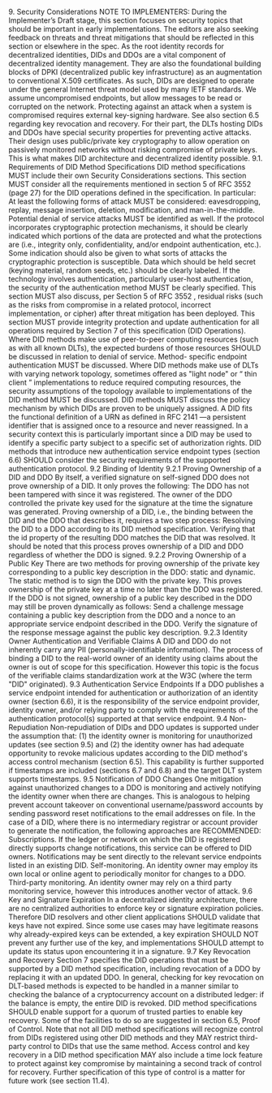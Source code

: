 9\. Security Considerations NOTE TO IMPLEMENTERS: During the Implementer’s
Draft stage, this section focuses on security topics that should be important
in early implementations. The editors are also seeking feedback on threats and
threat mitigations that should be reflected in this section or elsewhere in
the spec. As the root identity records for decentralized identities, DIDs and
DDOs are a vital component of decentralized identity management. They are also
the foundational building blocks of DPKI (decentralized public key
infrastructure) as an augmentation to conventional X.509 certificates. As
such, DIDs are designed to operate under the general Internet threat model
used by many IETF standards. We assume uncompromised endpoints, but allow
messages to be read or corrupted on the network. Protecting against an attack
when a system is compromised requires external key-signing hardware. See also
section 6.5 regarding key revocation and recovery. For their part, the DLTs
hosting DIDs and DDOs have special security properties for preventing active
attacks. Their design uses public/private key cryptography to allow operation
on passively monitored networks without risking compromise of private keys.
This is what makes DID architecture and decentralized identity possible. 9.1.
Requirements of DID Method Specifications DID method specifications MUST
include their own Security Considerations sections. This section MUST consider
all the requirements mentioned in section 5 of RFC 3552 (page 27) for the DID
operations defined in the specification. In particular: At least the following
forms of attack MUST be considered: eavesdropping, replay, message insertion,
deletion, modification, and man-in-the-middle. Potential denial of service
attacks MUST be identified as well. If the protocol incorporates cryptographic
protection mechanisms, it should be clearly indicated which portions of the
data are protected and what the protections are (i.e., integrity only,
confidentiality, and/or endpoint authentication, etc.). Some indication should
also be given to what sorts of attacks the cryptographic protection is
susceptible. Data which should be held secret (keying material, random seeds,
etc.) should be clearly labeled. If the technology involves authentication,
particularly user-host authentication, the security of the authentication
method MUST be clearly specified. This section MUST also discuss, per Section
5 of RFC 3552 , residual risks (such as the risks from compromise in a related
protocol, incorrect implementation, or cipher) after threat mitigation has
been deployed. This section MUST provide integrity protection and update
authentication for all operations required by Section 7 of this specification
(DID Operations). Where DID methods make use of peer-to-peer computing
resources (such as with all known DLTs), the expected burdens of those
resources SHOULD be discussed in relation to denial of service. Method-
specific endpoint authentication MUST be discussed. Where DID methods make use
of DLTs with varying network topology, sometimes offered as "light node" or “
thin client ” implementations to reduce required computing resources, the
security assumptions of the topology available to implementations of the DID
method MUST be discussed. DID methods MUST discuss the policy mechanism by
which DIDs are proven to be uniquely assigned. A DID fits the functional
definition of a URN as defined in RFC 2141 —a persistent identifier that is
assigned once to a resource and never reassigned. In a security context this
is particularly important since a DID may be used to identify a specific party
subject to a specific set of authorization rights. DID methods that introduce
new authentication service endpoint types (section 6.6) SHOULD consider the
security requirements of the supported authentication protocol. 9.2 Binding of
Identity 9.2.1 Proving Ownership of a DID and DDO By itself, a verified
signature on self-signed DDO does not prove ownership of a DID. It only proves
the following: The DDO has not been tampered with since it was registered. The
owner of the DDO controlled the private key used for the signature at the time
the signature was generated. Proving ownership of a DID, i.e., the binding
between the DID and the DDO that describes it, requires a two step process:
Resolving the DID to a DDO according to its DID method specification.
Verifying that the id property of the resulting DDO matches the DID that was
resolved. It should be noted that this process proves ownership of a DID and
DDO regardless of whether the DDO is signed. 9.2.2 Proving Ownership of a
Public Key There are two methods for proving ownership of the private key
corresponding to a public key description in the DDO: static and dynamic. The
static method is to sign the DDO with the private key. This proves ownership
of the private key at a time no later than the DDO was registered. If the DDO
is not signed, ownership of a public key described in the DDO may still be
proven dynamically as follows: Send a challenge message containing a public
key description from the DDO and a nonce to an appropriate service endpoint
described in the DDO. Verify the signature of the response message against the
public key description. 9.2.3 Identity Owner Authentication and Verifiable
Claims A DID and DDO do not inherently carry any PII (personally-identifiable
information). The process of binding a DID to the real-world owner of an
identity using claims about the owner is out of scope for this specification.
However this topic is the focus of the verifiable claims standardization work
at the W3C (where the term "DID" originated). 9.3 Authentication Service
Endpoints If a DDO publishes a service endpoint intended for authentication or
authorization of an identity owner (section 6.6), it is the responsibility of
the service endpoint provider, identity owner, and/or relying party to comply
with the requirements of the authentication protocol(s) supported at that
service endpoint. 9.4 Non-Repudiation Non-repudiation of DIDs and DDO updates
is supported under the assumption that: (1) the identity owner is monitoring
for unauthorized updates (see section 9.5) and (2) the identity owner has had
adequate opportunity to revoke malicious updates according to the DID method's
access control mechanism (section 6.5). This capability is further supported
if timestamps are included (sections 6.7 and 6.8) and the target DLT system
supports timestamps. 9.5 Notification of DDO Changes One mitigation against
unauthorized changes to a DDO is monitoring and actively notifying the
identity owner when there are changes. This is analogous to helping prevent
account takeover on conventional username/password accounts by sending
password reset notifications to the email addresses on file. In the case of a
DID, where there is no intermediary registrar or account provider to generate
the notification, the following approaches are RECOMMENDED: Subscriptions. If
the ledger or network on which the DID is registered directly supports change
notifications, this service can be offered to DID owners. Notifications may be
sent directly to the relevant service endpoints listed in an existing DID.
Self-monitoring. An identity owner may employ its own local or online agent to
periodically monitor for changes to a DDO. Third-party monitoring. An identity
owner may rely on a third party monitoring service, however this introduces
another vector of attack. 9.6 Key and Signature Expiration In a decentralized
identity architecture, there are no centralized authorities to enforce key or
signature expiration policies. Therefore DID resolvers and other client
applications SHOULD validate that keys have not expired. Since some use cases
may have legitimate reasons why already-expired keys can be extended, a key
expiration SHOULD NOT prevent any further use of the key, and implementations
SHOULD attempt to update its status upon encountering it in a signature. 9.7
Key Revocation and Recovery Section 7 specifies the DID operations that must
be supported by a DID method specification, including revocation of a DDO by
replacing it with an updated DDO. In general, checking for key revocation on
DLT-based methods is expected to be handled in a manner similar to checking
the balance of a cryptocurrency account on a distributed ledger: if the
balance is empty, the entire DID is revoked. DID method specifications SHOULD
enable support for a quorum of trusted parties to enable key recovery. Some of
the facilities to do so are suggested in section 6.5, Proof of Control. Note
that not all DID method specifications will recognize control from DIDs
registered using other DID methods and they MAY restrict third-party control
to DIDs that use the same method. Access control and key recovery in a DID
method specification MAY also include a time lock feature to protect against
key compromise by maintaining a second track of control for recovery. Further
specification of this type of control is a matter for future work (see section
11.4).


